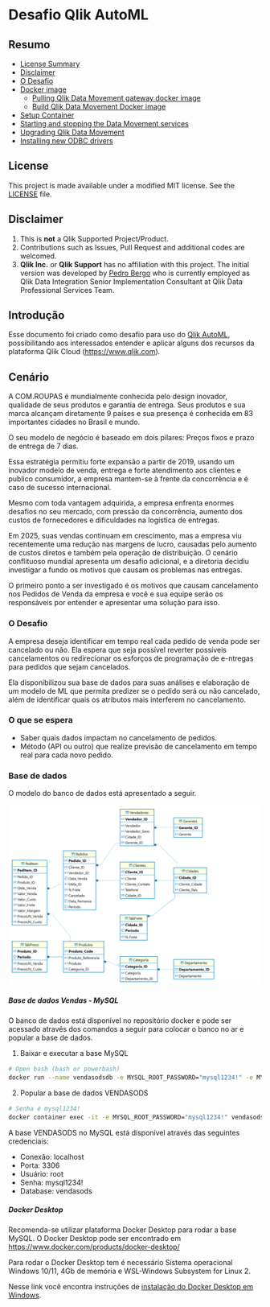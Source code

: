 # Desafio Qlik AutoML

## Resumo

- [License Summary](#license-summary)
- [Disclaimer](#disclaimer)
- [O Desafio](#introduction)
- [Docker image](#docker-image)
    - [Pulling Qlik Data Movement gateway docker image](#pulling-qlik-data-movement-gateway-docker-image)
    - [Build Qlik Data Movement Docker image](#build-qlik-data-movement-docker-image)
- [Setup Container](#setup-container)
- [Starting and stopping the Data Movement services](#starting-and-stopping-the-data-movement-services)
- [Upgrading Qlik Data Movement](#upgrading-qlik-data-movement)
- [Installing new ODBC drivers](#installing-new-odbc-drivers)

## License

This project is made available under a modified MIT license. See the [LICENSE](LICENSE) file.

## Disclaimer

1. This is **not** a Qlik Supported Project/Product.
2. Contributions such as Issues, Pull Request and additional codes are welcomed.
3. **Qlik Inc.** or **Qlik Support** has no affiliation with this project. The initial version was developed by [Pedro Bergo](https://www.linkedin.com/in/cleveranjos/) who is currently employed as Qlik Data Integration Senior Implementation Consultant at Qlik Data Professional Services Team.

## Introdução

Esse documento foi criado como desafio para uso do [Qlik AutoML](https://www.qlik.com/us/products/qlik-automl), possibilitando aos interessados entender e aplicar alguns dos recursos da plataforma Qlik Cloud (https://www.qlik.com).


## Cenário

A COM.ROUPAS é mundialmente conhecida pelo design inovador, qualidade de seus produtos e garantia de entrega. Seus produtos e sua marca alcançam diretamente 9 países e sua presença é conhecida em 83 importantes cidades no Brasil e mundo. 

O seu modelo de negócio é baseado em dois pilares: Preços fixos e prazo de entrega de 7 dias.

Essa estratégia permitiu forte expansão a partir de 2019, usando um inovador modelo de venda, entrega e forte atendimento aos clientes e publico consumidor, a empresa mantem-se à frente da concorrência e é caso de sucesso internacional.

Mesmo com toda vantagem adquirida, a empresa enfrenta enormes desafios no seu mercado, com pressão da concorrência, aumento dos custos de fornecedores e dificuldades na logística de entregas. 

Em 2025, suas vendas continuam em crescimento, mas a empresa viu recentemente uma redução nas margens de lucro, causadas pelo aumento de custos diretos e também pela operação de distribuição. O cenário conflituoso mundial apresenta um desafio adicional, e a diretoria decidiu investigar a fundo os motivos que causam os problemas nas entregas.

O primeiro ponto a ser investigado é os motivos que causam cancelamento nos Pedidos de Venda da empresa e você e sua equipe serão os responsáveis por entender e apresentar uma solução para isso.


### O Desafio

A empresa deseja identificar em tempo real cada pedido de venda pode ser cancelado ou não. Ela espera que seja possível reverter possíveis cancelamentos ou redirecionar os esforços de programação de e-ntregas para pedidos que sejam cancelados.

Ela disponibilizou sua base de dados para suas análises e elaboração de um modelo de ML que permita predizer se o pedido será ou não cancelado, além de identificar quais os atributos mais interferem no cancelamento.

### O que se espera

- Saber quais dados impactam no cancelamento de pedidos.
- Método (API ou outro) que realize previsão de cancelamento em tempo real para cada novo pedido.

### Base de dados

O modelo do banco de dados está apresentado a seguir.

![Modelo de Dados](https://github.com/pbergo/qlikautoml_vendas/blob/bebb0f819e165e551b18a0ffa35d498b2b8b3b81/images/derbasevendasods.png)

##### Base de dados Vendas - MySQL

O banco de dados está disponível no repositório docker e pode ser acessado através dos comandos a seguir para colocar o banco no ar e popular a base de dados.

1. Baixar e executar a base MySQL
``` bash
# Open bash (bash or powerbash)
docker run --name vendasodsdb -e MYSQL_ROOT_PASSWORD="mysql1234!" -e MYSQL_DATABASE=vendasods -e MYSQL_ROOT_HOST=% -e PATH=/usr/local/sbin:/usr/local/bin:/usr/sbin:/usr/bin:/sbin:/bin -v /var/lib/mysql -p 3306:3306 -p 33060:33060 -d pedrobergo/vendasodsdb:latest
```

2. Popular a base de dados VENDASODS
``` bash
# Senha é mysql1234!
docker container exec -it -e MYSQL_ROOT_PASSWORD="mysql1234!" vendasodsdb sh -c "mysql -u root -p vendasods < /tmp/vendasods.sql"
```

A base VENDASODS no MySQL está disponível através das seguintes credenciais:
- Conexão: localhost
- Porta: 3306
- Usuário: root
- Senha: mysql1234!
- Database: vendasods

##### Docker Desktop

Recomenda-se utilizar plataforma Docker Desktop para rodar a base MySQL.
O Docker Desktop pode ser encontrado em https://www.docker.com/products/docker-desktop/

Para rodar o Docker Desktop tem é necessário Sistema operacional Windows 10/11, 4Gb de memória e WSL-Windows Subsystem for Linux 2.

Nesse link você encontra instruções de [instalação do Docker Desktop em Windows](https://docs.docker.com/desktop/setup/install/windows-install/).

